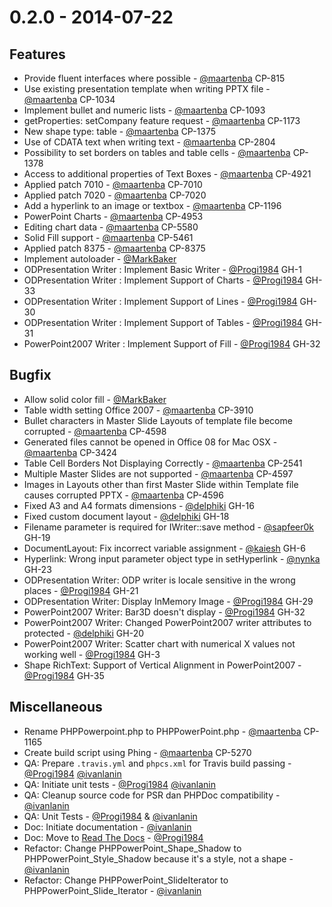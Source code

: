# 0.2.0 - 2014-07-22

## Features

- Provide fluent interfaces where possible - [@maartenba](https://github.com/maartenba) CP-815
- Use existing presentation template when writing PPTX file - [@maartenba](https://github.com/maartenba) CP-1034
- Implement bullet and numeric lists - [@maartenba](https://github.com/maartenba) CP-1093
- getProperties: setCompany feature request - [@maartenba](https://github.com/maartenba) CP-1173
- New shape type: table - [@maartenba](https://github.com/maartenba) CP-1375
- Use of CDATA text when writing text - [@maartenba](https://github.com/maartenba) CP-2804
- Possibility to set borders on tables and table cells - [@maartenba](https://github.com/maartenba) CP-1378
- Access to additional properties of Text Boxes - [@maartenba](https://github.com/maartenba) CP-4921
- Applied patch 7010 - [@maartenba](https://github.com/maartenba) CP-7010
- Applied patch 7020 - [@maartenba](https://github.com/maartenba) CP-7020
- Add a hyperlink to an image or textbox - [@maartenba](https://github.com/maartenba) CP-1196
- PowerPoint Charts - [@maartenba](https://github.com/maartenba) CP-4953
- Editing chart data - [@maartenba](https://github.com/maartenba) CP-5580
- Solid Fill support - [@maartenba](https://github.com/maartenba) CP-5461
- Applied patch 8375 - [@maartenba](https://github.com/maartenba) CP-8375
- Implement autoloader - [@MarkBaker](https://github.com/MarkBaker)
- ODPresentation Writer : Implement Basic Writer - [@Progi1984](https://github.com/Progi1984) GH-1
- ODPresentation Writer : Implement Support of Charts - [@Progi1984](https://github.com/Progi1984) GH-33
- ODPresentation Writer : Implement Support of Lines - [@Progi1984](https://github.com/Progi1984) GH-30
- ODPresentation Writer : Implement Support of Tables - [@Progi1984](https://github.com/Progi1984) GH-31
- PowerPoint2007 Writer : Implement Support of Fill  - [@Progi1984](https://github.com/Progi1984) GH-32

## Bugfix

- Allow solid color fill - [@MarkBaker](https://github.com/MarkBaker)
- Table width setting Office 2007 - [@maartenba](https://github.com/maartenba) CP-3910
- Bullet characters in Master Slide Layouts of template file become corrupted - [@maartenba](https://github.com/maartenba) CP-4598
- Generated files cannot be opened in Office 08 for Mac OSX - [@maartenba](https://github.com/maartenba) CP-3424
- Table Cell Borders Not Displaying Correctly - [@maartenba](https://github.com/maartenba) CP-2541
- Multiple Master Slides are not supported - [@maartenba](https://github.com/maartenba) CP-4597
- Images in Layouts other than first Master Slide within Template file causes corrupted PPTX - [@maartenba](https://github.com/maartenba) CP-4596
- Fixed A3 and A4 formats dimensions - [@delphiki](https://github.com/delphiki) GH-16
- Fixed custom document layout - [@delphiki](https://github.com/delphiki) GH-18
- Filename parameter is required for IWriter::save method - [@sapfeer0k](https://github.com/sapfeer0k) GH-19
- DocumentLayout: Fix incorrect variable assignment - [@kaiesh](https://github.com/kaiesh) GH-6
- Hyperlink: Wrong input parameter object type in setHyperlink  - [@nynka](https://github.com/nynka) GH-23
- ODPresentation Writer: ODP writer is locale sensitive in the wrong places  - [@Progi1984](https://github.com/Progi1984) GH-21
- ODPresentation Writer: Display InMemory Image  - [@Progi1984](https://github.com/Progi1984) GH-29
- PowerPoint2007 Writer: Bar3D doesn't display  - [@Progi1984](https://github.com/Progi1984) GH-32
- PowerPoint2007 Writer: Changed PowerPoint2007 writer attributes to protected - [@delphiki](https://github.com/delphiki) GH-20
- PowerPoint2007 Writer: Scatter chart with numerical X values not working well  - [@Progi1984](https://github.com/Progi1984) GH-3
- Shape RichText: Support of Vertical Alignment in PowerPoint2007 - [@Progi1984](https://github.com/Progi1984) GH-35

## Miscellaneous

- Rename PHPPowerpoint.php to PHPPowerPoint.php - [@maartenba](https://github.com/maartenba) CP-1165
- Create build script using Phing - [@maartenba](https://github.com/maartenba) CP-5270
- QA: Prepare `.travis.yml` and `phpcs.xml` for Travis build passing - [@Progi1984](https://github.com/Progi1984) [@ivanlanin](https://github.com/ivanlanin)
- QA: Initiate unit tests - [@Progi1984](https://github.com/Progi1984) [@ivanlanin](https://github.com/ivanlanin)
- QA: Cleanup source code for PSR dan PHPDoc compatibility - [@ivanlanin](https://github.com/ivanlanin)
- QA: Unit Tests - [@Progi1984](https://github.com/Progi1984) & [@ivanlanin](https://github.com/ivanlanin)
- Doc: Initiate documentation - [@ivanlanin](https://github.com/ivanlanin)
- Doc: Move to [Read The Docs](http://phppowerpoint.readthedocs.org) - [@Progi1984](https://github.com/Progi1984)
- Refactor: Change PHPPowerPoint_Shape_Shadow to PHPPowerPoint_Style_Shadow because it's a style, not a shape - [@ivanlanin](https://github.com/ivanlanin)
- Refactor: Change PHPPowerPoint_SlideIterator to PHPPowerPoint_Slide_Iterator - [@ivanlanin](https://github.com/ivanlanin)
